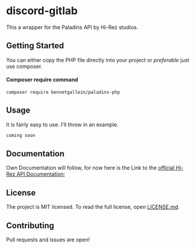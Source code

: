 # discord-gitlab

This a wrapper for the Paladins API by Hi-Rez studios.

## Getting Started

You can either copy the PHP file directly into your project or _preferable_ just use composer.

#### Composer require command
`composer require bennetgallein/paladins-php`

## Usage

It is fairly easy to use. I'll throw in an example.

```php
coming soon
```
## Documentation

Own Documentation will follow, for now here is the Link to the [official Hi-Rez API Documentation](https://docs.google.com/document/d/1OFS-3ocSx-1Rvg4afAnEHlT3917MAK_6eJTR6rzr-BM/edit);
## License

The project is MIT licensed. To read the full license, open [LICENSE.md](LICENSE.md).

## Contributing

Pull requests and issues are open!
